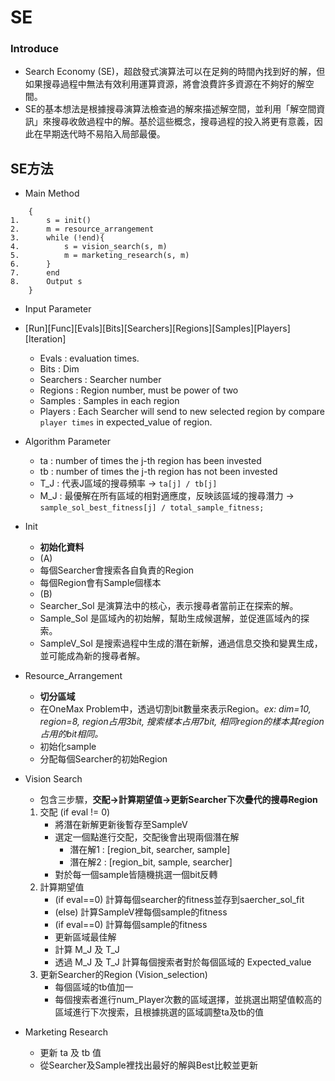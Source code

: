 # SE

### Introduce
- Search Economy (SE)，超啟發式演算法可以在足夠的時間內找到好的解，但如果搜尋過程中無法有效利用運算資源，將會浪費許多資源在不夠好的解空間。
- SE的基本想法是根據搜尋演算法檢查過的解來描述解空間，並利用「解空間資訊」來搜尋收斂過程中的解。基於這些概念，搜尋過程的投入將更有意義，因此在早期迭代時不易陷入局部最優。


## SE方法
- Main Method
```
    {
1.      s = init()
2.      m = resource_arrangement
3.      while (!end){
4.          s = vision_search(s, m)
5.          m = marketing_research(s, m)
6.      }
7.      end
8.      Output s
    }

```

- Input Parameter 
- [Run][Func][Evals][Bits][Searchers][Regions][Samples][Players][Iteration]
    - Evals : evaluation times.
    - Bits : Dim
    - Searchers : Searcher number
    - Regions : Region number, must be power of two
    - Samples : Samples in each region
    - Players : Each Searcher will send to new selected region by compare `player times` in expected_value of region.

- Algorithm Parameter
    - ta : number of times the j-th region has been invested
    - tb : number of times the j-th region has not been invested
    - T_J : 代表J區域的搜尋頻率 -> `ta[j] / tb[j]`
    - M_J : 最優解在所有區域的相對適應度，反映該區域的搜尋潛力 -> `sample_sol_best_fitness[j] / total_sample_fitness;`

- Init
    - **初始化資料**
    - (A)
    - 每個Searcher會搜索各自負責的Region
    - 每個Region會有Sample個樣本
    - (B)
    - Searcher_Sol 是演算法中的核心，表示搜尋者當前正在探索的解。
    - Sample_Sol   是區域內的初始解，幫助生成候選解，並促進區域內的探索。
    - SampleV_Sol  是搜索過程中生成的潛在新解，通過信息交換和變異生成，並可能成為新的搜尋者解。
- Resource_Arrangement
    - **切分區域**
    - 在OneMax Problem中，透過切割bit數量來表示Region。*ex: dim=10, region=8, region占用3bit, 搜索樣本占用7bit, 相同region的樣本其region占用的bit相同。*
    - 初始化sample
    - 分配每個Searcher的初始Region
- Vision Search
    - 包含三步驟，**交配->計算期望值->更新Searcher下次疊代的搜尋Region**
    1. 交配 (if eval != 0)
        - 將潛在新解更新後暫存至SampleV
        - 選定一個點進行交配，交配後會出現兩個潛在解
            - 潛在解1 : [region_bit, searcher,   sample]
            - 潛在解2 : [region_bit,   sample, searcher]
        - 對於每一個sample皆隨機挑選一個bit反轉
    2. 計算期望值
        - (if eval==0) 計算每個searcher的fitness並存到saercher_sol_fit 
        - (else) 計算SampleV裡每個sample的fitness
        - (if eval==0) 計算每個sample的fitness
        - 更新區域最佳解
        - 計算 M_J 及 T_J
        - 透過 M_J 及 T_J 計算每個搜索者對於每個區域的 Expected_value
    3. 更新Searcher的Region (Vision_selection)
        - 每個區域的tb值加一
        - 每個搜索者進行num_Player次數的區域選擇，並挑選出期望值較高的區域進行下次搜索，且根據挑選的區域調整ta及tb的值
- Marketing Research
    - 更新 ta 及 tb 值
    - 從Searcher及Sample裡找出最好的解與Best比較並更新